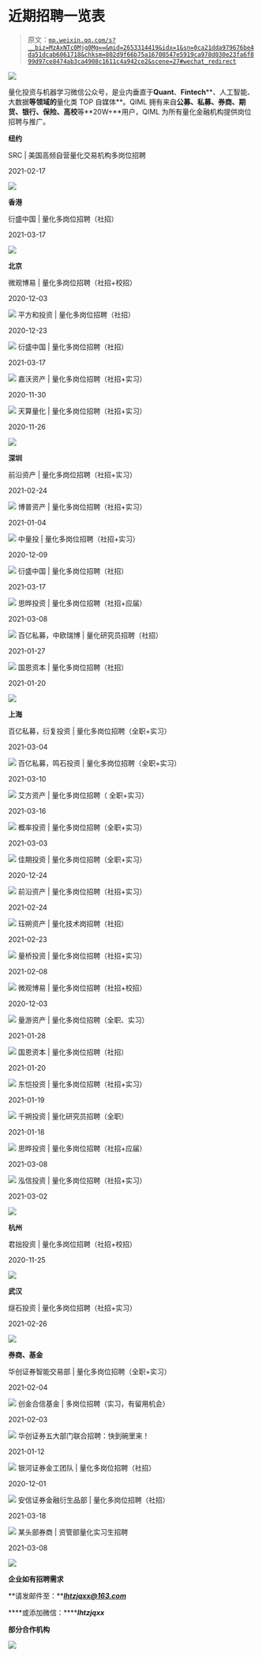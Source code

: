 # 近期招聘一览表

> 原文：[`mp.weixin.qq.com/s?__biz=MzAxNTc0Mjg0Mg==&mid=2653314419&idx=1&sn=0ca21dda979676be4da51dcab6061718&chksm=802d9f66b75a16700547e5919ca978d030e23fa6f899d97ce8474ab3ca4908c1611c4a942ce2&scene=27#wechat_redirect`](http://mp.weixin.qq.com/s?__biz=MzAxNTc0Mjg0Mg==&mid=2653314419&idx=1&sn=0ca21dda979676be4da51dcab6061718&chksm=802d9f66b75a16700547e5919ca978d030e23fa6f899d97ce8474ab3ca4908c1611c4a942ce2&scene=27#wechat_redirect)

![](img/817c601fc026ccfe2ee840069c1e016b.png)

量化投资与机器学习微信公众号，是业内垂直于**Quant**、**Fintech****、人工智能、大数据**等领域的**量化类 TOP 自媒体**。QIML 拥有来自**公募、私募、券商、期货、银行、保险、高校**等**20W+**用户，QIML 为所有量化金融机构提供岗位招聘与推广。

****纽约****

 SRC | 美国高频自营量化交易机构多岗位招聘

2021-02-17

![](http://mp.weixin.qq.com/s?__biz=MzAxNTc0Mjg0Mg==&mid=2653312272&idx=1&sn=04c1ea599ab73e1a7679e8252469a44f&chksm=802d9705b75a1e133d46bec043cba0baac93e86b2c7b557f76d44b67409b4071f4d874eb75b3&scene=21#wechat_redirect)

******香港******

 衍盛中国 | 量化多岗位招聘（社招）

2021-03-17

![](http://mp.weixin.qq.com/s?__biz=MzAxNTc0Mjg0Mg==&mid=2653314236&idx=2&sn=0801bdf62d5aa8e7ce3d8dc68fb29f8a&chksm=802d9ea9b75a17bff3a2bfd6f72f043a66081ad6f2f19fd2ce50b20dd2c1aeecc2e8b0b1c848&scene=21#wechat_redirect)

**北京**

 微观博易 | 量化多岗位招聘（社招+校招）

2020-12-03

![](http://mp.weixin.qq.com/s?__biz=MzAxNTc0Mjg0Mg==&mid=2653308257&idx=2&sn=778a9236c40078747078061980bd07c4&chksm=802d8774b75a0e626247a689cbeed2dbb2d9326fc2cac74d4b074fc10a3d62107e9d32b9eb40&scene=21#wechat_redirect) 平方和投资 | 量化多岗位招聘（社招）

2020-12-23

![](http://mp.weixin.qq.com/s?__biz=MzAxNTc0Mjg0Mg==&mid=2653309807&idx=2&sn=ac731a01767dd75ee0a38529ad00bffc&chksm=802d897ab75a006cf4ef3f3868ebfa13906c92cefb26efcdd2ee6ce5dd616c04ad57cf16fd94&scene=21#wechat_redirect) 衍盛中国 | 量化多岗位招聘（社招）

2021-03-17

![](http://mp.weixin.qq.com/s?__biz=MzAxNTc0Mjg0Mg==&mid=2653314236&idx=2&sn=0801bdf62d5aa8e7ce3d8dc68fb29f8a&chksm=802d9ea9b75a17bff3a2bfd6f72f043a66081ad6f2f19fd2ce50b20dd2c1aeecc2e8b0b1c848&scene=21#wechat_redirect) 嘉沃资产 | 量化多岗位招聘（社招+实习）

2020-11-30

![](http://mp.weixin.qq.com/s?__biz=MzAxNTc0Mjg0Mg==&mid=2653308159&idx=2&sn=bbfd521e4106121710ffc2b88358e9bb&chksm=802d86eab75a0ffc4061bb9792437797cb105cc83be99bd929a87d3fd199194d92ebf7980b1e&scene=21#wechat_redirect) 天算量化 | 量化多岗位招聘（社招+实习）

2020-11-26

![](http://mp.weixin.qq.com/s?__biz=MzAxNTc0Mjg0Mg==&mid=2653308124&idx=2&sn=fa4cc6934628a2a5d579eaf9c975ce2b&chksm=802d86c9b75a0fdf7a71f7fb20f8dac68d95efbe34ec4fa559d6b717aef46b85a6228898ec4c&scene=21#wechat_redirect)

**深圳**

 前沿资产 | 量化多岗位招聘（社招+实习）

2021-02-24

![](http://mp.weixin.qq.com/s?__biz=MzAxNTc0Mjg0Mg==&mid=2653312530&idx=2&sn=e89ada5ecc6e0996394dabfe3506ecc3&chksm=802d9407b75a1d11eb7c2f0ff881db9ccf7140766f2821e59a4f9fd14824e62188cfb3c22a54&scene=21#wechat_redirect) 博普资产 | 量化多岗位招聘（社招+实习）

2021-01-04

![](http://mp.weixin.qq.com/s?__biz=MzAxNTc0Mjg0Mg==&mid=2653310216&idx=2&sn=d425b2b0a6967fdfed54a8d1909ac9ae&chksm=802d8f1db75a060b200b48c0d398c6c28eb0f7c3b02a5c7ad519934884c6d7556cdcfa7dc8b9&scene=21#wechat_redirect) 中量投 | 量化多岗位招聘（社招+实习）

2020-12-09

![](http://mp.weixin.qq.com/s?__biz=MzAxNTc0Mjg0Mg==&mid=2653308494&idx=2&sn=53e7ced04ea4f6290bd6314bb6b48b17&chksm=802d845bb75a0d4d5be84fbab561b1384e857a95ddd5fba2b20f4329bb52c123f4cac83d0e88&scene=21#wechat_redirect) 衍盛中国 | 量化多岗位招聘（社招）

2021-03-17

![](http://mp.weixin.qq.com/s?__biz=MzAxNTc0Mjg0Mg==&mid=2653314236&idx=2&sn=0801bdf62d5aa8e7ce3d8dc68fb29f8a&chksm=802d9ea9b75a17bff3a2bfd6f72f043a66081ad6f2f19fd2ce50b20dd2c1aeecc2e8b0b1c848&scene=21#wechat_redirect) 思晔投资 | 量化多岗位招聘（社招+应届）

2021-03-08

![](http://mp.weixin.qq.com/s?__biz=MzAxNTc0Mjg0Mg==&mid=2653313254&idx=2&sn=ac386332710d0fd6d32ea50e8be5511e&chksm=802d9af3b75a13e5fb3dc1b7eacd5d62c6c20716b7d4bae1a741f5d8b6cdd773b64a9f58e26b&scene=21#wechat_redirect) 百亿私募，中欧瑞博 | 量化研究员招聘（社招）

2021-01-27

![](http://mp.weixin.qq.com/s?__biz=MzAxNTc0Mjg0Mg==&mid=2653311376&idx=2&sn=67f23341cf8abd467e3f812f0d499b24&chksm=802d9385b75a1a93b8739d4a98f9da731dd10b1d57651d0003613019e54e553b4382c577312e&scene=21#wechat_redirect) 国恩资本 | 量化多岗位招聘（社招）

2021-01-20

![](http://mp.weixin.qq.com/s?__biz=MzAxNTc0Mjg0Mg==&mid=2653310880&idx=2&sn=de564b90362549af7ea44dd541fb18e5&chksm=802d8db5b75a04a3019fff62b102104321f0a02fab1a3ec2a5c48c6c2f27b3efe6036dbdaaf8&scene=21#wechat_redirect)

**上海**

 百亿私募，衍复投资 | 量化多岗位招聘（全职+实习）

2021-03-04

![](http://mp.weixin.qq.com/s?__biz=MzAxNTc0Mjg0Mg==&mid=2653313194&idx=2&sn=284c7b78c07bc33d7847f2429870a55d&chksm=802d9abfb75a13a9154a1c9ba8dee8abfac8e9e25f6cf796e563e79f9f4bacc8fa9dd7c57a00&scene=21#wechat_redirect) 百亿私募，鸣石投资 | 量化多岗位招聘（全职+实习）

2021-03-10

![](http://mp.weixin.qq.com/s?__biz=MzAxNTc0Mjg0Mg==&mid=2653313320&idx=2&sn=5d246d3610ded3ee19d71bd2da09ee65&chksm=802d9b3db75a122b385821940b89387aface32543b406a63f44d4cb448872a598673026f174a&scene=21#wechat_redirect) 艾方资产 | 量化多岗位招聘（ 全职+实习）

2021-03-16

![](http://mp.weixin.qq.com/s?__biz=MzAxNTc0Mjg0Mg==&mid=2653314193&idx=2&sn=b33312ad62ca4df5cc1e8b4f7d950019&chksm=802d9e84b75a17928ee62e35212b92352277eccac2af56669a5c893140925b5e2635de5b6e78&scene=21#wechat_redirect) 概率投资 | 量化多岗位招聘（全职+实习）

2021-03-03

![](http://mp.weixin.qq.com/s?__biz=MzAxNTc0Mjg0Mg==&mid=2653313087&idx=2&sn=cda0b1456057dcb101678626d0e62a99&chksm=802d9a2ab75a133cab9f1df2d28616035f9228558e93e65e989c894afd20baf5e8d6882fdf1c&scene=21#wechat_redirect) 佳期投资 | 量化多岗位招聘（全职+实习）

2020-12-24

![](http://mp.weixin.qq.com/s?__biz=MzAxNTc0Mjg0Mg==&mid=2653309899&idx=2&sn=058ee7c1534b152409d7267377465621&chksm=802d89deb75a00c88900ddab0813869df7bcb01fed548835e8dc5da25809f5fcd7fa3e1bb9cb&scene=21#wechat_redirect) 前沿资产 | 量化多岗位招聘（社招+实习）

2021-02-24

![](http://mp.weixin.qq.com/s?__biz=MzAxNTc0Mjg0Mg==&mid=2653312530&idx=2&sn=e89ada5ecc6e0996394dabfe3506ecc3&chksm=802d9407b75a1d11eb7c2f0ff881db9ccf7140766f2821e59a4f9fd14824e62188cfb3c22a54&scene=21#wechat_redirect) 珏朔资产 | 量化技术岗招聘（社招）

2021-02-23

![](http://mp.weixin.qq.com/s?__biz=MzAxNTc0Mjg0Mg==&mid=2653312479&idx=2&sn=55adc33b5ba16d69bff25f6c0dd0679a&chksm=802d97cab75a1edc8d2cafd9ba5509eb8a88b4dbfcfbf3c7c0982ec1c67079b87ba5bad49574&scene=21#wechat_redirect) 量桥投资 | 量化多岗位招聘（社招+实习）

2021-02-08

![](http://mp.weixin.qq.com/s?__biz=MzAxNTc0Mjg0Mg==&mid=2653311869&idx=2&sn=c34c7d0e30daa4540f4bb22892628c24&chksm=802d9168b75a187ef9cfd7d986f59d996b3644aab4759c6a57f4819f668de09c82320de3dc7a&scene=21#wechat_redirect) 微观博易 | 量化多岗位招聘（社招+校招）

2020-12-03

![](http://mp.weixin.qq.com/s?__biz=MzAxNTc0Mjg0Mg==&mid=2653308257&idx=2&sn=778a9236c40078747078061980bd07c4&chksm=802d8774b75a0e626247a689cbeed2dbb2d9326fc2cac74d4b074fc10a3d62107e9d32b9eb40&scene=21#wechat_redirect) 量游资产 | 量化多岗位招聘（全职、实习）

2021-01-28

![](http://mp.weixin.qq.com/s?__biz=MzAxNTc0Mjg0Mg==&mid=2653311397&idx=2&sn=2b14bcef69b51574f5837c60bd1957a9&chksm=802d93b0b75a1aa6137d0ddb60240c8333a0a9d4257f851353334b4534751bca3ab05db546ef&scene=21#wechat_redirect) 国恩资本 | 量化多岗位招聘（社招）

2021-01-20

![](http://mp.weixin.qq.com/s?__biz=MzAxNTc0Mjg0Mg==&mid=2653310880&idx=2&sn=de564b90362549af7ea44dd541fb18e5&chksm=802d8db5b75a04a3019fff62b102104321f0a02fab1a3ec2a5c48c6c2f27b3efe6036dbdaaf8&scene=21#wechat_redirect) 东恺投资 | 量化多岗位招聘（社招+实习）

2021-01-19

![](http://mp.weixin.qq.com/s?__biz=MzAxNTc0Mjg0Mg==&mid=2653310812&idx=2&sn=35a97476801aaca9ff9144f4f3996914&chksm=802d8d49b75a045f4c0fc8ad5e63b36dd73e811d32c815d7e0e984de3378ef78d10b00c14f74&scene=21#wechat_redirect) 千朔投资 | 量化研究员招聘（全职）

2021-01-18

![](http://mp.weixin.qq.com/s?__biz=MzAxNTc0Mjg0Mg==&mid=2653310699&idx=2&sn=3027d8b69f3c028edb0fdc8c59832ee9&chksm=802d8cfeb75a05e82226feafcebc92f4e34539366ab117c143bbd03635fcdf1e2e68240acfb1&scene=21#wechat_redirect) 思晔投资 | 量化多岗位招聘（社招+应届）

2021-03-08

![](http://mp.weixin.qq.com/s?__biz=MzAxNTc0Mjg0Mg==&mid=2653313254&idx=2&sn=ac386332710d0fd6d32ea50e8be5511e&chksm=802d9af3b75a13e5fb3dc1b7eacd5d62c6c20716b7d4bae1a741f5d8b6cdd773b64a9f58e26b&scene=21#wechat_redirect) 泓信投资 | 量化多岗位招聘（社招+实习）

2021-03-02

![](http://mp.weixin.qq.com/s?__biz=MzAxNTc0Mjg0Mg==&mid=2653313006&idx=2&sn=9298a343460c2ecd6386263eb20ee300&chksm=802d95fbb75a1cedc6fd4fd13d9bfb85a9467a82d3d28ba249a8614e0e24a691542eb1137bfc&scene=21#wechat_redirect)

**杭州**

 君拙投资 | 量化多岗位招聘（社招+校招）

2020-11-25

![](http://mp.weixin.qq.com/s?__biz=MzAxNTc0Mjg0Mg==&mid=2653308023&idx=2&sn=666f50d2d118508bfaf5debb5d7d5163&chksm=802d8662b75a0f749944bf72a9aa54d7655fc1df6820df98543f91d15b65401b6168a8e419a6&scene=21#wechat_redirect)

**武汉**

 燧石投资 | 量化多岗位招聘（社招+实习）

2021-02-26

![](http://mp.weixin.qq.com/s?__biz=MzAxNTc0Mjg0Mg==&mid=2653312773&idx=2&sn=f5c72c9558502b6966699756f8a76b44&chksm=802d9510b75a1c06dfaeb9d75cf4198b67013ed758933f33964b87ce8dc192075cfa6ee0d376&scene=21#wechat_redirect)

**券商、基金**

 华创证券智能交易部 | 量化多岗位招聘（全职+实习）

2021-02-04

![](http://mp.weixin.qq.com/s?__biz=MzAxNTc0Mjg0Mg==&mid=2653311792&idx=2&sn=e6c085a417d187b7cd646ad4b1c1ea8b&chksm=802d9125b75a1833258397e7c5a5eac3e9bf58f88dbee82e62d74743762163d2c1ac4d358fda&scene=21#wechat_redirect) 创金合信基金 | 多岗位招聘（实习，有留用机会）

2021-02-03

![](http://mp.weixin.qq.com/s?__biz=MzAxNTc0Mjg0Mg==&mid=2653311772&idx=2&sn=c7f35dd674ae29fd4d91cb2967b6eabf&chksm=802d9109b75a181f8f94066d6dab9257dd17392d4b2986e8a6db4c496df4980a51ae821fcb87&scene=21#wechat_redirect) 华创证券五大部门联合招聘：快到碗里来！

2021-01-12

![](http://mp.weixin.qq.com/s?__biz=MzAxNTc0Mjg0Mg==&mid=2653310623&idx=1&sn=ef4c317ce69007d415071e527b89bb23&chksm=802d8c8ab75a059c0367deb6007d55962063adcf973c36f9546db7b31b1f589be1a5692ff946&scene=21#wechat_redirect) 银河证券金工团队 | 量化多岗位招聘（社招）

2020-12-01

![](http://mp.weixin.qq.com/s?__biz=MzAxNTc0Mjg0Mg==&mid=2653308195&idx=2&sn=ae22dec63f12b7b80565c9806ad2e61a&chksm=802d8736b75a0e203274d779dd78cf2746619e75e4d37f0d3c03704bb854641a14c624317dae&scene=21#wechat_redirect) 安信证券金融衍生品部 | 量化多岗位招聘（社招）

2021-03-18

![](http://mp.weixin.qq.com/s?__biz=MzAxNTc0Mjg0Mg==&mid=2653314253&idx=2&sn=b64288edbbb56ec3a1186abc8077ecbe&chksm=802d9ed8b75a17cefb2d1ccf6931e043694dabb5b793316cd1ec114a731151e0f996b027a5c8&scene=21#wechat_redirect) 某头部券商 | 资管部量化实习生招聘

2021-03-08

![](http://mp.weixin.qq.com/s?__biz=MzAxNTc0Mjg0Mg==&mid=2653313254&idx=3&sn=3d1f50a54093dad97c9bfadc871a8213&chksm=802d9af3b75a13e5e00344aaf48cc4e6c33d68c669f7ab9614342dba6e0a665a82cb0ed5a347&scene=21#wechat_redirect)

**企业如有招聘需求**

**请发邮件至：*****lhtzjqxx@163.com***

****或添加微信：*******lhtzjqxx***

**部分合作机构**

![](img/b97814c9e1b0d7939e46a7dbe320ff32.png)